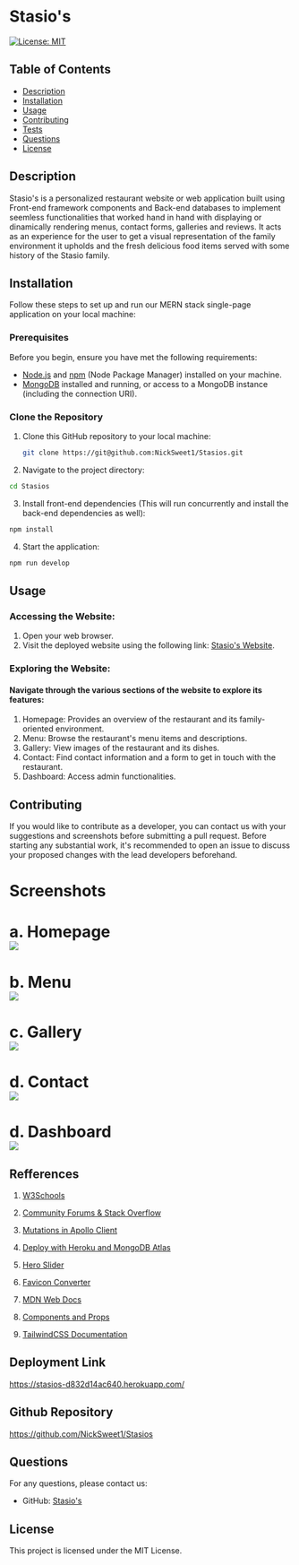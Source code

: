 # Stasio's

[![License: MIT](https://img.shields.io/badge/License-MIT-brightgreen.svg)](https://opensource.org/licenses/MIT)


## Table of Contents
- [Description](#description)
- [Installation](#installation)
- [Usage](#usage)
- [Contributing](#contributing)
- [Tests](#tests)
- [Questions](#questions)
- [License](#license)


## Description


Stasio's is a personalized restaurant website or web application built using Front-end framework components and Back-end databases to implement seemless functionalities that worked hand in hand with displaying or dinamically rendering menus, contact forms, galleries and reviews. It acts as an experience for the user to get a visual representation of the family environment it upholds and the fresh delicious food items served with some history of the Stasio family.



## Installation
Follow these steps to set up and run our MERN stack single-page application on your local machine:

### Prerequisites

Before you begin, ensure you have met the following requirements:

- [Node.js](https://nodejs.org/) and [npm](https://www.npmjs.com/) (Node Package Manager) installed on your machine.
- [MongoDB](https://www.mongodb.com/) installed and running, or access to a MongoDB instance (including the connection URI).

### Clone the Repository

1. Clone this GitHub repository to your local machine:

   ```bash
   git clone https://git@github.com:NickSweet1/Stasios.git


2. Navigate to the project directory:
  ```bash
cd Stasios 
```

3. Install front-end dependencies (This will run concurrently and install the back-end dependencies as well):  
```bash
npm install
``` 

4. Start the application:
```bash
npm run develop
``` 

## Usage


### Accessing the Website:

1. Open your web browser.
2. Visit the deployed website using the following link: [Stasio's Website](https://stasios-7fcd485311cd.herokuapp.com/).

### Exploring the Website:

#### Navigate through the various sections of the website to explore its features:

1. Homepage: Provides an overview of the restaurant and its family-oriented environment.
2. Menu: Browse the restaurant's menu items and descriptions.
3. Gallery: View images of the restaurant and its dishes.
4. Contact: Find contact information and a form to get in touch with the restaurant.
5. Dashboard: Access admin functionalities.


## Contributing

If you would like to contribute as a developer, you can contact us with your suggestions and screenshots before submitting a pull request. Before starting any substantial work, it's recommended to open an issue to discuss your proposed changes with the lead developers beforehand.

# Screenshots

# a. Homepage <br>![](client/src/assets/screenshots/Homepage.png)<br>
# b. Menu <br>![](client/src/assets/screenshots/Menu.png)<br>
# c. Gallery <br>![](client/src/assets/screenshots/Gallery.png)<br>
# d. Contact <br>![](client/src/assets/screenshots/Contact.png)<br>
# d. Dashboard <br>![](client/src/assets/screenshots/Dashboard.png)<br>

 
 
## Refferences


1. <a href = https://www.w3schools.com/>W3Schools</a>


2. <a href = https://stackoverflow.com/>Community Forums & Stack Overflow</a>


3. <a href = https://www.apollographql.com/docs/react/data/mutations/>Mutations in Apollo Client</a>


4. <a href= https://coding-boot-camp.github.io/full-stack/mongodb/deploy-with-heroku-and-mongodb-atlas>Deploy with Heroku and MongoDB Atlas</a>


5. <a href = https://codesandbox.io/s/murga96-hero-slider-version-f0ewgd>Hero Slider</a>


6. <a href = https://favicon.io/favicon-converter/>Favicon Converter</a>

7. <a href = https://developer.mozilla.org/en-US/docs/Glossary/MVC>MDN Web Docs</a>

8. <a href = https://legacy.reactjs.org/docs/components-and-props.html>Components and Props</a>

9. <a href = https://tailwindcss.com/>TailwindCSS Documentation</a>

## Deployment Link
https://stasios-d832d14ac640.herokuapp.com/


## Github Repository
https://github.com/NickSweet1/Stasios

## Questions


For any questions, please contact us:


- GitHub: [Stasio's](https://github.com/NickSweet1/Stasios)

## License


This project is licensed under the MIT License.
